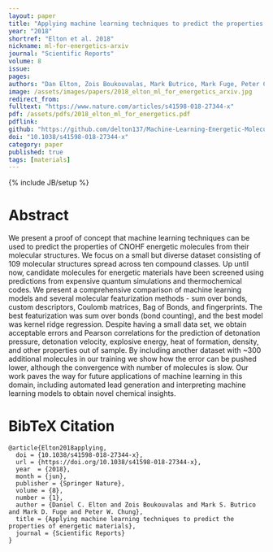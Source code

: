 ```yaml
---
layout: paper
title: "Applying machine learning techniques to predict the properties of energetic materials"
year: "2018"
shortref: "Elton et al. 2018"
nickname: ml-for-energetics-arxiv
journal: "Scientific Reports"
volume: 8
issue:
pages:  
authors: "Dan Elton, Zois Boukouvalas, Mark Butrico, Mark Fuge, Peter Chung"
image: /assets/images/papers/2018_elton_ml_for_energetics_arxiv.jpg
redirect_from:
fulltext: "https://www.nature.com/articles/s41598-018-27344-x"
pdf: /assets/pdfs/2018_elton_ml_for_energetics.pdf
pdflink:
github: "https://github.com/delton137/Machine-Learning-Energetic-Molecules-Notebooks"
doi: "10.1038/s41598-018-27344-x"
category: paper
published: true
tags: [materials]
---
```

{% include JB/setup %}

# Abstract

We present a proof of concept that machine learning techniques can be used to predict the properties of CNOHF energetic molecules from their molecular structures. We focus on a small but diverse dataset consisting of 109 molecular structures spread across ten compound classes. Up until now, candidate molecules for energetic materials have been screened using predictions from expensive quantum simulations and thermochemical codes. We present a comprehensive comparison of machine learning models and several molecular featurization methods - sum over bonds, custom descriptors, Coulomb matrices, Bag of Bonds, and fingerprints. The best featurization was sum over bonds (bond counting), and the best model was kernel ridge regression. Despite having a small data set, we obtain acceptable errors and Pearson correlations for the prediction of detonation pressure, detonation velocity, explosive energy, heat of formation, density, and other properties out of sample. By including another dataset with ~300 additional molecules in our training we show how the error can be pushed lower, although the convergence with number of molecules is slow. Our work paves the way for future applications of machine learning in this domain, including automated lead generation and interpreting machine learning models to obtain novel chemical insights.


# BibTeX Citation

```
@article{Elton2018applying,
  doi = {10.1038/s41598-018-27344-x},
  url = {https://doi.org/10.1038/s41598-018-27344-x},
  year  = {2018},
  month = {jun},
  publisher = {Springer Nature},
  volume = {8},
  number = {1},
  author = {Daniel C. Elton and Zois Boukouvalas and Mark S. Butrico and Mark D. Fuge and Peter W. Chung},
  title = {Applying machine learning techniques to predict the properties of energetic materials},
  journal = {Scientific Reports}
}
```
